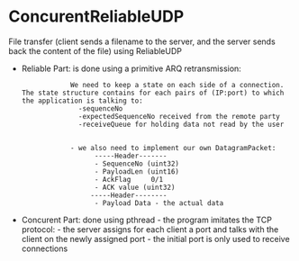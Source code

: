 # ConcurentReliableUDP

File transfer (client sends a filename to the server, and the server sends back the content of the file) using ReliableUDP

- Reliable Part:  is done using a primitive ARQ retransmission:

                  We need to keep a state on each side of a connection. The state structure contains for each pairs of (IP:port) to which the application is talking to:
                    -sequenceNo
                    -expectedSequenceNo received from the remote party
                    -receiveQueue for holding data not read by the user
                    
                    
                  - we also need to implement our own DatagramPacket:
                        -----Header-------
                        - SequenceNo (uint32)
                        - PayloadLen (uint16)
                        - AckFlag     0/1
                        - ACK value (uint32)
                       -----Header--------
                        - Payload Data - the actual data
                        
- Concurent Part: done using pthread
                  - the program imitates the TCP protocol:
                      - the server assigns for each client a port and talks with the client on the newly assigned port
                      - the initial port is only used to receive connections
                  


